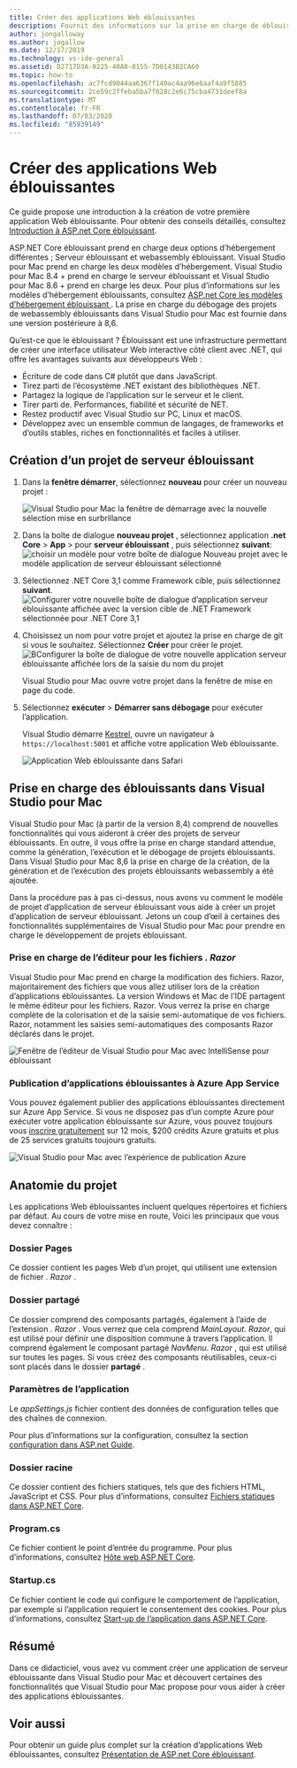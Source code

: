 ```yaml
---
title: Créer des applications Web éblouissantes
description: Fournit des informations sur la prise en charge de éblouissants dans les applications ASP.NET Core dans Visual Studio pour Mac.
author: jongalloway
ms.author: jogallow
ms.date: 12/17/2019
ms.technology: vs-ide-general
ms.assetid: D2717D3A-9225-40A8-8155-7D0143B2CA60
ms.topic: how-to
ms.openlocfilehash: ac7fcd9044aa6367f140ac4aa96e6aaf4a9f5885
ms.sourcegitcommit: 2ce59c2ffeba5ba7f628c2e6c75cba4731deef8a
ms.translationtype: MT
ms.contentlocale: fr-FR
ms.lasthandoff: 07/03/2020
ms.locfileid: "85939149"
---
```

# <a name="create-blazor-web-apps"></a>Créer des applications Web éblouissantes

Ce guide propose une introduction à la création de votre première application Web éblouissante. Pour obtenir des conseils détaillés, consultez [Introduction à ASP.net Core éblouissant](/aspnet/core/blazor/index).

ASP.NET Core éblouissant prend en charge deux options d’hébergement différentes ; Serveur éblouissant et webassembly éblouissant. Visual Studio pour Mac prend en charge les deux modèles d’hébergement. Visual Studio pour Mac 8.4 + prend en charge le serveur éblouissant et Visual Studio pour Mac 8.6 + prend en charge les deux. Pour plus d’informations sur les modèles d’hébergement éblouissants, consultez [ASP.net Core les modèles d’hébergement éblouissant ](https://docs.microsoft.com/aspnet/core/blazor/hosting-models?view=aspnetcore-3.1). La prise en charge du débogage des projets de webassembly éblouissants dans Visual Studio pour Mac est fournie dans une version postérieure à 8,6.

Qu’est-ce que le éblouissant ? Éblouissant est une infrastructure permettant de créer une interface utilisateur Web interactive côté client avec .NET, qui offre les avantages suivants aux développeurs Web :

* Écriture de code dans C# plutôt que dans JavaScript.
* Tirez parti de l’écosystème .NET existant des bibliothèques .NET.
* Partagez la logique de l’application sur le serveur et le client.
* Tirer parti de. Performances, fiabilité et sécurité de NET.
* Restez productif avec Visual Studio sur PC, Linux et macOS.
* Développez avec un ensemble commun de langages, de frameworks et d’outils stables, riches en fonctionnalités et faciles à utiliser.

## <a name="creating-a-new-blazor-server-project"></a>Création d’un projet de serveur éblouissant

1. Dans la **fenêtre démarrer**, sélectionnez **nouveau** pour créer un nouveau projet :

   ![Visual Studio pour Mac la fenêtre de démarrage avec la nouvelle sélection mise en surbrillance](media/blazor-new-project.png)
1. Dans la boîte de dialogue **nouveau projet** , sélectionnez application **.net Core** > **App** > pour **serveur éblouissant** , puis sélectionnez **suivant**: ![ choisir un modèle pour votre boîte de dialogue Nouveau projet avec le modèle application de serveur éblouissant sélectionné](media/blazor-project-template.png)

1. Sélectionnez .NET Core 3,1 comme Framework cible, puis sélectionnez **suivant**. 
   ![Configurer votre nouvelle boîte de dialogue d’application serveur éblouissante affichée avec la version cible de .NET Framework sélectionnée pour .NET Core 3,1](media/blazor-select-target-framework.png)

1. Choisissez un nom pour votre projet et ajoutez la prise en charge de git si vous le souhaitez. Sélectionnez **Créer** pour créer le projet.
   ![BConfigurer la boîte de dialogue de votre nouvelle application serveur éblouissante affichée lors de la saisie du nom du projet](media/blazor-name-project.png)

   Visual Studio pour Mac ouvre votre projet dans la fenêtre de mise en page du code.
1. Sélectionnez **exécuter**  >  **Démarrer sans débogage** pour exécuter l’application.

   Visual Studio démarre [Kestrel](/aspnet/core/fundamentals/servers/kestrel), ouvre un navigateur à `https://localhost:5001` et affiche votre application Web éblouissante.

   ![Application Web éblouissante dans Safari](media/blazor-new-app-in-edge.png)

## <a name="blazor-support-in-visual-studio-for-mac"></a>Prise en charge des éblouissants dans Visual Studio pour Mac

Visual Studio pour Mac (à partir de la version 8,4) comprend de nouvelles fonctionnalités qui vous aideront à créer des projets de serveur éblouissants. En outre, il vous offre la prise en charge standard attendue, comme la génération, l’exécution et le débogage de projets éblouissants. Dans Visual Studio pour Mac 8,6 la prise en charge de la création, de la génération et de l’exécution des projets éblouissants webassembly a été ajoutée.

Dans la procédure pas à pas ci-dessus, nous avons vu comment le modèle de projet d’application de serveur éblouissant vous aide à créer un projet d’application de serveur éblouissant. Jetons un coup d’œil à certaines des fonctionnalités supplémentaires de Visual Studio pour Mac pour prendre en charge le développement de projets éblouissant.

### <a name="editor-support-for-razor-files"></a>Prise en charge de l’éditeur pour les fichiers *. Razor*
Visual Studio pour Mac prend en charge la modification des fichiers. Razor, majoritairement des fichiers que vous allez utiliser lors de la création d’applications éblouissantes. La version Windows et Mac de l’IDE partagent le même éditeur pour les fichiers. Razor. Vous verrez la prise en charge complète de la colorisation et de la saisie semi-automatique de vos fichiers. Razor, notamment les saisies semi-automatiques des composants Razor déclarés dans le projet.

![Fenêtre de l’éditeur de Visual Studio pour Mac avec IntelliSense pour éblouissant](media/blazor-intellisense.png)

### <a name="publishing-blazor-applications-to-azure-app-service"></a>Publication d’applications éblouissantes à Azure App Service
Vous pouvez également publier des applications éblouissantes directement sur Azure App Service. Si vous ne disposez pas d’un compte Azure pour exécuter votre application éblouissante sur Azure, vous pouvez toujours vous [inscrire gratuitement](https://azure.microsoft.com/free) sur 12 mois, $200 crédits Azure gratuits et plus de 25 services gratuits toujours gratuits.

![Visual Studio pour Mac avec l’expérience de publication Azure](media/blazor-azure-publish.png)

## <a name="project-anatomy"></a>Anatomie du projet

Les applications Web éblouissantes incluent quelques répertoires et fichiers par défaut. Au cours de votre mise en route, Voici les principaux que vous devez connaître :

### <a name="pages-folder"></a>Dossier Pages

Ce dossier contient les pages Web d’un projet, qui utilisent une extension de fichier *. Razor* .

### <a name="shared-folder"></a>Dossier partagé

Ce dossier comprend des composants partagés, également à l’aide de l’extension *. Razor* . Vous verrez que cela comprend *MainLayout. Razor*, qui est utilisé pour définir une disposition commune à travers l’application. Il comprend également le composant partagé *NavMenu. Razor* , qui est utilisé sur toutes les pages. Si vous créez des composants réutilisables, ceux-ci sont placés dans le dossier **partagé** .

### <a name="app-settings"></a>Paramètres de l’application

Le *appSettings.js* fichier contient des données de configuration telles que des chaînes de connexion.

Pour plus d’informations sur la configuration, consultez la section [configuration dans ASP.net Guide](/aspnet/core/fundamentals/configuration/index).

### <a name="wwwroot-folder"></a>Dossier racine

Ce dossier contient des fichiers statiques, tels que des fichiers HTML, JavaScript et CSS. Pour plus d’informations, consultez [Fichiers statiques dans ASP.NET Core](/aspnet/core/fundamentals/static-files).

### <a name="programcs"></a>Program.cs

Ce fichier contient le point d’entrée du programme. Pour plus d’informations, consultez [Hôte web ASP.NET Core](/aspnet/core/fundamentals/host/web-host).

### <a name="startupcs"></a>Startup.cs

Ce fichier contient le code qui configure le comportement de l’application, par exemple si l’application requiert le consentement des cookies. Pour plus d’informations, consultez [Start-up de l’application dans ASP.NET Core](/aspnet/core/fundamentals/startup).

## <a name="summary"></a>Résumé
Dans ce didacticiel, vous avez vu comment créer une application de serveur éblouissante dans Visual Studio pour Mac et découvert certaines des fonctionnalités que Visual Studio pour Mac propose pour vous aider à créer des applications éblouissantes.

## <a name="see-also"></a>Voir aussi

Pour obtenir un guide plus complet sur la création d’applications Web éblouissantes, consultez [Présentation de ASP.net Core éblouissant](/aspnet/core/blazor/index).
